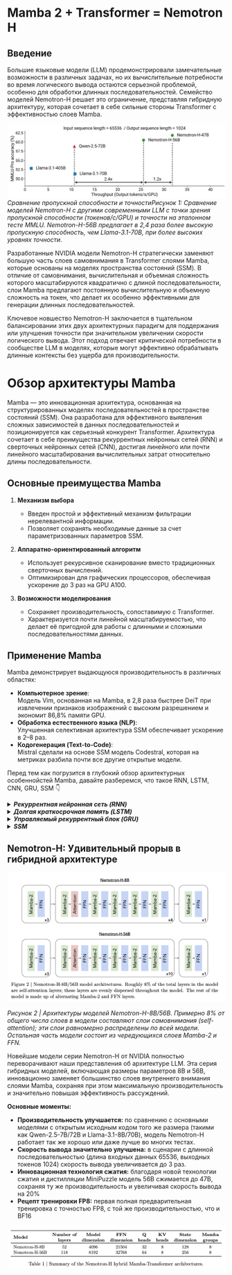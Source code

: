 # **Mamba 2 + Transformer = Nemotron H**

## **Введение**

Большие языковые модели (LLM) продемонстрировали замечательные возможности в различных задачах, но их вычислительные потребности во время логического вывода остаются серьезной проблемой, особенно для обработки длинных последовательностей. Семейство моделей Nemotron-H решает это ограничение, представляя гибридную архитектуру, которая сочетает в себе сильные стороны Transformer с эффективностью слоев Mamba.

![Figure_01](https://raw.githubusercontent.com/Verbasik/Weekly-arXiv-ML-AI-Research-Review/refs/heads/develop/2025/week-17_&_18/assets/Figure_01.jpeg)
*Сравнение пропускной способности и точностиРисунок 1: Сравнение моделей Nemotron-H с другими современными LLM с точки зрения пропускной способности (токенов/с/GPU) и точности на эталонном тесте MMLU. Nemotron-H-56B предлагает в 2,4 раза более высокую пропускную способность, чем Llama-3.1-70B, при более высоких уровнях точности.*

Разработанные NVIDIA модели Nemotron-H стратегически заменяют большую часть слоев самовнимания в Transformer слоями Mamba, которые основаны на моделях пространства состояний (SSM). В отличие от самовнимания, вычислительная и объемная сложность которого масштабируются квадратично с длиной последовательности, слои Mamba предлагают постоянную вычислительную и объемную сложность на токен, что делает их особенно эффективными для генерации длинных последовательностей.

Ключевое новшество Nemotron-H заключается в тщательном балансировании этих двух архитектурных парадигм для поддержания или улучшения точности при значительном увеличении скорости логического вывода. Этот подход отвечает критической потребности в сообществе LLM в моделях, которые могут эффективно обрабатывать длинные контексты без ущерба для производительности.

# Обзор архитектуры Mamba

Mamba — это инновационная архитектура, основанная на структурированных моделях последовательностей в пространстве состояний (SSM). Она разработана для эффективного выявления сложных зависимостей в данных последовательностей и позиционируется как серьезный конкурент Transformer. Архитектура сочетает в себе преимущества рекуррентных нейронных сетей (RNN) и сверточных нейронных сетей (CNN), достигая линейного или почти линейного масштабирования вычислительных затрат относительно длины последовательности.

## Основные преимущества Mamba

1. **Механизм выбора**  
   - Введен простой и эффективный механизм фильтрации нерелевантной информации.  
   - Позволяет сохранять необходимые данные за счет параметризованных параметров SSM.

2. **Аппаратно-ориентированный алгоритм**  
   - Использует рекурсивное сканирование вместо традиционных сверточных вычислений.  
   - Оптимизирован для графических процессоров, обеспечивая ускорение до 3 раз на GPU A100.

3. **Возможности моделирования**  
   - Сохраняет производительность, сопоставимую с Transformer.  
   - Характеризуется почти линейной масштабируемостью, что делает её пригодной для работы с длинными и сложными последовательностями данных.

## Применение Mamba

Mamba демонстрирует выдающуюся производительность в различных областях:  
- **Компьютерное зрение**:  
  Модель Vim, основанная на Mamba, в 2,8 раза быстрее DeiT при извлечении признаков изображений с высоким разрешением и экономит 86,8% памяти GPU.  
- **Обработка естественного языка (NLP)**:  
  Улучшенная селективная архитектура SSM обеспечивает ускорение в 2–8 раз.
- **Кодогенерация (Text-to-Code)**:  
  Mistral сделали на основе SSM модель Codestral, которая на метриках разбила почти все другие открытые модели. 

Перед тем как погрузится в глубокий обзор архитектурных особеннойстей Mamba, давайте разберемся, что такое RNN, LSTM, CNN, GRU, SSM 👇

<details> 
    <summary><em><strong>Рекуррентная нейронная сеть (RNN)</strong></em></summary>

## **1. Введение и мотивация**

### **1.1 Почему нужны рекуррентные сети**
- **Последовательные данные**: язык, временные ряды, аудио, ДНК‑последовательности.  
- **Зависимости во времени**: полносвязные сети считают входы независимыми; RNN хранят контекст в скрытом состоянии $h_t$.

### **1.2 История**   

- **1982 г. — Hopfield‑сеть.**  
  Показала, что нейронная сеть с симметричными весами может работать как энергетическая модель памяти‑ассоциаций. Работа Дж. Хопфилда стала первой демонстрацией тренируемых рекуррентных связей в нейро‑вычислениях.

- **1986 г. — алгоритм BPTT (Rumelhart & McClelland).**  
  Авторы обобщили классический back‑propagation на временно развёрнутые графы, что открыло путь к градиентному обучению длинных последовательностей. Книга *Parallel Distributed Processing* закрепила идею распределённых репрезентаций.

- **1990 г. — «Simple RNN» (Elman).**  
  Д. Элман показал, что рекуррентный «контекстный» слой способен захватывать грамматические зависимости в синтетическом языке. Так появилась базовая архитектура Elman‑net, ставшая учебным эталоном RNN.

- **1997 г. — LSTM (Hochreiter & Schmidhuber).**  
  Введение ячейки памяти и вентилирования решило проблему затухающих градиентов, позволив моделировать зависимости на сотни шагов назад. LSTM вскоре стал стандартом для речи и машинного перевода.

- **2014 г. — GRU (Cho и др.).**  
  Сократив число вентилей до двух, GRU предложил более лёгкую альтернативу LSTM при сопоставимой точности. Публикация совпала с бумом seq2seq‑моделей в переводе и диалоговых системах.

- **2020‑е — гибриды RNN + Attention (RWKV, S4, Mamba).**  
  Современные работы объединяют линейные рекуррентные операторы со слоем внимания, достигая масштабируемости трансформеров при памяти $O(1)$. Такие модели успешно конкурируют на задачах длинного контекста и стриминга.


## **2. Simple RNN (Ячейка Элмана): Как это работает?**

### **2.1 Интуиция**

Представьте, что вы читаете предложение слово за словом. Чтобы понять смысл текущего слова, вы используете не только само слово, но и контекст, накопленный из предыдущих слов. Simple RNN работает похожим образом:

*   На каждом временном шаге $t$ она принимает:
    1.  **Новый вход** $x_t$ (например, векторное представление слова).
    2.  **Состояние из предыдущего шага** $h_{t-1}$ (контекст, "память").
*   На основе этих двух входов она вычисляет:
    1.  **Новое состояние** $h_t$, которое будет передано на следующий шаг.
    2.  **Выход** $y_t$ (например, предсказание следующего слова или метка для текущего элемента).

### **2.2 Формализация и Обозначения**

Давайте опишем это математически. Сначала определимся с обозначениями и размерами тензоров (векторов/матриц):

| **Объект** | **Размерность**        | **Смысл**                                    |
| :--------- | :--------------------- | :------------------------------------------- |
| $x_t$      | $\mathbb{R}^{d_x}$     | Вектор входа в момент времени $t$            |
| $h_t$      | $\mathbb{R}^{d_h}$     | Вектор скрытого состояния в момент $t$       |
| $y_t$      | $\mathbb{R}^{d_y}$     | Вектор выхода модели в момент $t$            |
| $W_{xh}$   | $\mathbb{R}^{d_x \times d_h}$ | Матрица весов "вход → скрытое состояние"   |
| $W_{hh}$   | $\mathbb{R}^{d_h \times d_h}$ | Матрица весов "предыдущее состояние → текущее состояние" (рекуррентная связь) |
| $W_{hy}$   | $\mathbb{R}^{d_h \times d_y}$ | Матрица весов "скрытое состояние → выход" |
| $b_h$      | $\mathbb{R}^{d_h}$     | Вектор смещения для скрытого слоя            |
| $b_y$      | $\mathbb{R}^{d_y}$     | Вектор смещения для выходного слоя           |

> **Зачем следить за размерностями?** Это помогает избежать ошибок при матричных операциях и при написании кода (особенно с broadcast'ингом в библиотеках типа NumPy/PyTorch).

### **2.3 Динамика одного шага**

Теперь запишем формулы, описывающие переход от шага $t-1$ к шагу $t$:

$$
\boxed{%
\begin{aligned}
h_t &= \sigma_h\!\bigl(W_{xh}x_t + W_{hh}h_{t-1} + b_h\bigr), & h_0&=\mathbf0,\\[4pt]
y_t &= \sigma_y\!\bigl(W_{hy}h_t + b_y\bigr).
\end{aligned}}
$$

**Пояснения:**

1.  **Вычисление скрытого состояния $h_t$:**
    *   $W_{xh}x_t$: Влияние текущего входа $x_t$ на новое состояние.
    *   $W_{hh}h_{t-1}$: Влияние предыдущего состояния $h_{t-1}$ (памяти) на новое состояние. Это **ключевая рекуррентная связь**.
    *   $b_h$: Смещение (bias).
    *   $\sigma_h$: Функция активации скрытого слоя. Часто используют **tanh** или **сигмоиду**, так как они "сжимают" значения в ограниченный диапазон ([-1, 1] для tanh, [0, 1] для сигмоиды), что может помочь стабилизировать градиенты при обучении.
    *   $h_0 = \mathbf{0}$: Начинаем с нулевого вектора состояния перед обработкой первого элемента последовательности.

2.  **Вычисление выхода $y_t$:**
    *   $W_{hy}h_t$: Преобразование текущего скрытого состояния $h_t$ в выходное представление.
    *   $b_y$: Смещение выходного слоя.
    *   $\sigma_y$: Функция активации выходного слоя. Её выбор **зависит от задачи**:
        *   `softmax`: для задач классификации (например, предсказание следующего символа/слова из словаря).
        *   `sigmoid`: для бинарной классификации (например, анализ тональности: положительный/отрицательный).
        *   `id` (линейная активация, т.е. её отсутствие): для задач регрессии (предсказание числового значения).

![Image_01](https://raw.githubusercontent.com/Verbasik/Weekly-arXiv-ML-AI-Research-Review/refs/heads/develop/2025/week-17_&_18/assets/RNN/Image_01.webp)

```python
"""
Этот программный код представляет собой реализацию простой рекуррентной нейронной сети (RNN) для обработки последовательностей слов. 
Код включает в себя инициализацию параметров модели, функции для вычисления softmax, а также основной цикл RNN, который обрабатывает 
входную последовательность слов и выводит прогнозы для каждого слова в последовательности.

Функциональное назначение:
Код демонстрирует работу RNN на примере обработки текстовой последовательности. Он инициализирует веса и смещения, выполняет встроенные 
операции (one-hot encoding, embedding, вычисление скрытого состояния, softmax), и выводит топ-2 прогноза для каждого слова в последовательности.
"""

import numpy as np
import pandas as pd

def softmax(x: np.ndarray) -> np.ndarray:
    """
    Description:
    ---------------
        Вычисляет softmax для входного массива.

    Args:
    ---------------
        x: Входной массив, для которого нужно вычислить softmax.

    Returns:
    ---------------
        Массив с примененной функцией softmax.

    Raises:
    ---------------
        ValueError: Если входной массив пуст.

    Examples:
    ---------------
        >>> softmax(np.array([1, 2, 3]))
        array([0.09003057, 0.24472847, 0.66524096])
    """
    if x.size == 0:
        raise ValueError("Входной массив не может быть пустым")

    e = np.exp(x - np.max(x, axis=0, keepdims=True))
    return e / e.sum(axis=0, keepdims=True)

# ---------------- Параметры модели ----------------
vocab = ["the", "students", "opened", "their", "books", "laptops", "zoo"]
V = len(vocab)
d_e, d_h = 8, 16  # размеры embedding и скрытого состояния

# Словарь: слово → индекс
word2idx = {w: i for i, w in enumerate(vocab)}

# Инициализация весов
np.random.seed(0)
E = np.random.randn(d_e, V) * 0.1      # эмбеддинги
W_e = np.random.randn(d_h, d_e) * 0.1  # скрытое ← эмбеддинг
W_h = np.random.randn(d_h, d_h) * 0.1  # скрытое ← скрытое
b1 = np.zeros((d_h, 1))                # смещение для скрытого слоя
U = np.random.randn(V, d_h) * 0.1      # проекция скрытого → логиты
b2 = np.zeros((V, 1))                  # смещение для выходного слоя

# --------------- Визуализация матриц ----------------
df_E = pd.DataFrame(
    E, index=[f"e{i}" for i in range(d_e)], columns=vocab
)
df_We = pd.DataFrame(
    W_e, index=[f"h{i}" for i in range(d_h)], columns=[f"e{j}" for j in range(d_e)]
)
df_Wh = pd.DataFrame(
    W_h, index=[f"h{i}" for i in range(d_h)], columns=[f"h{j}" for j in range(d_h)]
)
df_U = pd.DataFrame(
    U, index=vocab, columns=[f"h{j}" for j in range(d_h)]
)

print("\nМатрица E (эмбеддинги):")
print(df_E)
print("\nМатрица W_e (скрытое ← эмбеддинг):")
print(df_We)
print("\nМатрица W_h (скрытое ← скрытое):")
print(df_Wh)
print("\nМатрица U (проекция на выход):")
print(df_U)

# --------------- Основной цикл RNN ----------------
sequence = ["the", "students", "opened", "their"]
h_prev = np.zeros((d_h, 1))

print("\nШаг  t    Слово      Топ‑2 (слово, вер‑ть)")
print("-" * 60)
for t, word in enumerate(sequence, 1):
    print(f"\n## Пошаговый разбор для t={t}, слово = '{word}'")

    # 1) One‑hot
    x = np.zeros((V, 1))
    x[word2idx[word], 0] = 1.0
    print("1) One‑hot вектор x:")
    print(x.T)

    # 2) Embedding
    e = E @ x
    print("\n2) Embedding e = E @ x:")
    print(e.T)

    # 3) Скрытое состояние
    h = np.tanh(W_h @ h_prev + W_e @ e + b1)
    print("\n3) Скрытое состояние h:")
    print(h.T)

    # 4) Логиты и softmax
    o = U @ h + b2
    y = softmax(o)
    print("\n4) Логиты o = U @ h + b2:")
    print(o.T)
    print("   Softmax y:")
    print(y.T)

    # Топ‑2 кандидата
    top2 = np.argsort(-y.flatten())[:2]
    probs = [(vocab[i], float(y[i])) for i in top2]
    print(f"\nТоп‑2 кандидата: {probs}")

    # Обновление скрытого состояния
    h_prev = h
```

### **Пояснения к схеме «Простая RNN‑языковая модель» (step by step)**

1. **Подача входа**  
   - На каждом шаге $t$ мы имеем слово в виде one‑hot вектора  
     $$x^{(t)} \in \mathbb{R}^{|V|}$$  
     где $|V|$ — размер словаря.
     
   - Пример: для словаря $\{\text{the}, \text{students}, \text{opened}, \dots\}$ слово «students» кодируется вектором, где на позиции «students» стоит 1, а в остальных — 0.

2. **Преобразование в embedding**  
   - Умножаем one‑hot $x^{(t)}$ на матрицу вложений  
     $$E \in \mathbb{R}^{d_e \times |V|}$$  
     чтобы получить плотный вектор  
     $$e^{(t)} = E \, x^{(t)} \in \mathbb{R}^{d_e}$$

3. **Обновление скрытого состояния**  
   - Рекуррентная формула:  

    $$
      h^{(t)} = \sigma\bigl(W_h \, h^{(t-1)} + W_e \, e^{(t)} + b_1\bigr)
    $$  
     
     где  
     - $h^{(t)} \in \mathbb{R}^{d_h}$ — скрытое состояние на шаге $t$,  
     - $W_h \in \mathbb{R}^{d_h \times d_h}$ — матрица перехода по скрытому состоянию,  
     - $W_e \in \mathbb{R}^{d_h \times d_e}$ — матрица для входного embedding,  
     - $b_1 \in \mathbb{R}^{d_h}$ — вектор смещений,  
     - $\sigma$ — нелинейность (обычно $\tanh$ или ReLU).

   Инициализация:  

     $$h^{(0)} = \mathbf{0}\quad(\text{или случайный вектор}).$$  
   - При расчёте выхода к $W_h\,h^{(t-1)} + W_e\,e^{(t)}$ прибавляется смещение $b_1$, а к $U\,h^{(t)}$ — смещение $b_2$, после чего по логитам вычисляется softmax.

4. **Вычисление выхода**  
   - Строим логиты для распределения по словарю:  
     $$
       o^{(t)} = U \, h^{(t)} + b_2,\qquad U\in\mathbb{R}^{|V|\times d_h},\;b_2\in\mathbb{R}^{|V|}.
     $$  
   - Применяем softmax, чтобы получить вероятностное распределение:  
     $$
       \hat y^{(t)} = \mathrm{softmax}\bigl(o^{(t)}\bigr)\in[0,1]^{|V|},\quad\sum_i \hat y^{(t)}_i = 1.
     $$  
   - Вектор $\hat y^{(t)}$ показывает, какое слово модель считает наиболее вероятным следующим на позиции $t+1$.

5. **Повторяем во времени**  
   - Матрицы весов ($W_{xh}, W_{hh}, W_{hy}$) и векторы смещений ($b_h, b_y$) **одни и те же на всех временных шагах $t$**. Сеть использует один и тот же набор параметров для обработки каждого элемента последовательности. Это делает RNN компактными по количеству параметров, независимо от длины последовательности $T$.

## **3. Обучение RNN: Backpropagation Through Time (BPTT)**

Мы определили, как RNN делает предсказания (прямой проход). Но как настроить её веса $W_{xh}, W_{hh}, W_{hy}, b_h, b_y$, чтобы предсказания были точными? Для этого нужен алгоритм обратного распространения ошибки, адаптированный для рекуррентной структуры — **Backpropagation Through Time (BPTT)**.

### **3.1 Идея: Разворачивание во времени**

Чтобы применить градиентный спуск, нам нужно вычислить градиенты функции потерь $L$ по всем параметрам модели. Сложность в том, что выход $y_t$ зависит от $h_t$, который зависит от $h_{t-1}$, который зависит от $h_{t-2}$, и так далее, вплоть до $h_0$. Кроме того, все $h_k$ (для $k < t$) зависят от одних и тех же весов $W_{hh}$ и $W_{xh}$.

Идея BPTT заключается в том, чтобы **мысленно "развернуть" RNN во времени** для последовательности длиной $T$. Представьте, что у вас есть $T$ копий одной и той же ячейки RNN, соединенных последовательно. Вход $x_t$ и предыдущее состояние $h_{t-1}$ подаются в $t$-ю копию, она выдает $h_t$ и $y_t$, и $h_t$ передается в $(t+1)$-ю копию.

![Image_02](https://raw.githubusercontent.com/Verbasik/Weekly-arXiv-ML-AI-Research-Review/refs/heads/develop/2025/week-17_&_18/assets/RNN/Image_02.png)

### **Пояснения к схеме «Простая RNN‑языковая модель» (step by step)**

Ниже показано, как на примере фразы «the students opened their» происходит прямой и обратный проходы (BPTT) в развёрнутой RNN-модели.

#### **1. Развёртывание по времени (Unrolling)**

- Каждый прямоугольник на схеме соответствует одному временному шагу $t=0,1,2,3$.  
- Входы: $x_0,x_1,x_2,x_3$ — one‑hot векторы слов «the», «students», «opened», «their».  
- Начальное скрытое состояние $h_{-1}$ инициализируется нулями.  
- Скрытые состояния $h_0\ldots h_3$ последовательно передаются по ребру $W_{hh}$.  
- На каждом шаге из $h_t$ через $W_{hy}$ вычисляется выход $\hat y_t$.

#### **2. Прямой проход (Forward pass)**

#### **Шаг 0 ($t=0$), слово «the»**

1. **One-hot представление**:  
   $ x_0 $ — единичный вектор, где единица находится в позиции слова «the».

2. **Embedding (векторное представление)**:  
   $ e_0 = E\,x_0 $,  
   где $ E $ — матрица эмбеддингов.

3. **Скрытое состояние (hidden state)**:  
   $$
   h_0 = \tanh\bigl(W_{xh} e_0 + W_{hh} h_{-1} + b_1\bigr),
   $$  
   где:
   - $ W_{xh}, W_{hh} $ — весовые матрицы,
   - $ b_1 $ — смещение,
   - $ h_{-1} $ — начальное скрытое состояние (обычно нулевой вектор).

4. **Выход модели и softmax**:  
   $$
   o_0 = W_{hy}h_0 + b_2,\quad \hat{y}_0 = \mathrm{softmax}(o_0),
   $$  
   где:
   - $ W_{hy} $ — матрица для преобразования скрытого состояния в логиты,
   - $ b_2 $ — смещение,
   - $ \hat{y}_0 $ — вероятностное распределение по словарю.

5. **Функция потерь (Loss)**:  
   Целевое слово — «students». Потеря вычисляется как:  
   $$
   L_0 = -\log\hat{y}_0[\text{students}].
   $$

#### **Подробнее о функции потерь**

Модель использует **кросс-энтропийную функцию потерь** для многоклассовой задачи. Рассмотрим её этапы:

1. **Логиты и вероятности**:  
   Модель выдаёт вектор логитов:  
   $$
   o_0 = W_{hy}h_0 + b_2,
   $$  
   который затем преобразуется в вероятности через softmax:  
   $$
   \hat{y}_0 = \mathrm{softmax}(o_0) \in [0, 1]^{|V|}, \quad \sum_i \hat{y}_0[i] = 1.
   $$

2. **Целевая метка**:  
   Целевая метка $ y^{(0)} $ — one-hot вектор, где единица стоит в позиции целевого слова «students»:  
   $$
   y^{(0)}_{\text{students}} = 1.
   $$

3. **Кросс-энтропия**:  
   Формула кросс-энтропии:  
   $$
   L_0 = -\sum_{i=1}^{|V|} y^{(0)}_i \log\hat{y}_0[i] = -\log\hat{y}_0[\text{students}].
   $$

4. **Интуиция**:  
   Чем меньше вероятность предсказанного слова $ \hat{y}_0[\text{students}] $, тем выше штраф (значение потери).

#### **Шаг 1 ($t=1$), слово «students»**
- Аналогично: $x_1$ → $e_1$ →  
  $$h_1 = \tanh(W_{xh}e_1 + W_{hh}h_0 + b_1).$$  
- Выход $\hat y_1 = \mathrm{softmax}(W_{hy}h_1+b_2)$,  
  целевое слово «opened», $L_1=-\log\hat y_1[opened]$.

#### **Шаг 2 ($t=2$), слово «opened»**
- $x_2$ → $e_2$ →  
  $$h_2 = \tanh(W_{xh}e_2 + W_{hh}h_1 + b_1).$$  
- $\hat y_2$, целевой «their», $L_2=-\log\hat y_2[their]$.

#### **Шаг 3 ($t=3$), слово «their»**
- $x_3$ → $e_3$ →  
  $$h_3 = \tanh(W_{xh}e_3 + W_{hh}h_2 + b_1).$$  
- $\hat y_3$, целевой «books», $L_3=-\log\hat y_3[books]$.

- **Суммарная потеря**:  
  $$L = L_0 + L_1 + L_2 + L_3.$$  

#### **3. Обратный проход (Backward pass — BPTT)**

- Градиенты от каждой $L_t$ (красные стрелки) прокатываются через:
  - выходной слой $W_{hy}$ к скрытым состояниям,
  - рекуррентные связи $W_{hh}$ к предыдущим $h_{t-1}$.
- На каждом шаге аккумулируются $
  \frac{\partial L}{\partial W_{xh}},
  \frac{\partial L}{\partial W_{hh}},
  \frac{\partial L}{\partial W_{hy}},
  \frac{\partial L}{\partial b_1},
  \frac{\partial L}{\partial b_2}$.
- В итоге веса обновляются с учётом вклада ошибок со всех временных шагов.

**Вывод:** BPTT разворачивает RNN во времени, вычисляет локальные потери на каждом шаге и распространяет ошибки сквозь все временные соединения, обеспечивая обучение с учётом контекстов предыдущих токенов.

Хотя мы создаем $T$ копий для вычислений, важно помнить: **веса $W_{xh}, W_{hh}, W_{hy}$ общие для всех этих копий**.

#### **3.2 Общая функция потерь**

Обычно общая потеря $L$ для всей последовательности — это сумма или среднее локальных потерь $\ell$ на каждом шаге:

$$
L \;=\;\sum_{t=1}^{T}\,\ell\bigl(y_t,\widehat y_t\bigr),
$$

где $y_t$ — предсказание модели на шаге $t$, а $\widehat y_t$ — истинное значение (цель) на шаге $t$. Функция $\ell$ может быть, например, кросс-энтропией для классификации или среднеквадратичной ошибкой (MSE) для регрессии.

#### **3.3 Вычисление градиентов (Пример для $W_{hh}$)**

Рассмотрим, как вычислить градиент общей потери $L$ по одному элементу $w$ из матрицы $W_{hh}$. Используя цепное правило, градиент $L$ по $w$ складывается из вкладов от каждого временного шага $t$:

$$
\frac{\partial L}{\partial w}\;=\; \sum_{t=1}^{T}\,\frac{\partial \ell(y_t, \widehat y_t)}{\partial w}
$$

Чтобы найти $\frac{\partial \ell(y_t, \widehat y_t)}{\partial w}$, нам нужно учесть, как $w$ влияет на $y_t$. Это влияние происходит через скрытое состояние $h_t$:

$$
\frac{\partial \ell(y_t, \widehat y_t)}{\partial w} = \frac{\partial \ell}{\partial y_t} \frac{\partial y_t}{\partial h_t} \frac{\partial h_t}{\partial w}
$$

Самая сложная часть — это $\frac{\partial h_t}{\partial w}$. Состояние $h_t$ зависит от $w$ напрямую (через член $W_{hh}h_{t-1}$ в формуле для $h_t$) и косвенно, через все предыдущие состояния $h_{t-1}, h_{t-2}, \dots, h_1$, так как они тоже зависят от $w$.

$$
\frac{\partial h_t}{\partial w} = \underbrace{\frac{\partial h_t}{\partial h_{t-1}}\frac{\partial h_{t-1}}{\partial w}}_{\text{через } h_{t-1}} + \underbrace{\frac{\partial h_t}{\partial w}}_{\text{прямое влияние}}
$$

Раскрывая эту рекурсию дальше, мы увидим, что градиент включает в себя **сумму путей** разной длины из прошлого в настоящее. Каждый такой путь включает произведения Якобианов $\frac{\partial h_k}{\partial h_{k-1}}$.

$$
\frac{\partial h_k}{\partial h_{k-1}} = \frac{\partial}{\partial h_{k-1}} \sigma_h(W_{xh}x_k + W_{hh}h_{k-1} + b_h) = \operatorname{diag}\!\bigl[\sigma_h'(a_k)\bigr]\,W_{hh}
$$
где $a_k = W_{xh}x_k + W_{hh}h_{k-1} + b_h$ — аргумент функции активации $\sigma_h$ на шаге $k$. Обозначим этот Якобиан как $J_k$.

Тогда вклад в градиент от пути длиной $k$ (от $h_{t-k}$ к $h_t$) будет включать произведение $k$ таких Якобианов: $J_t J_{t-1} \dots J_{t-k+1}$.

#### **3.4 Проблемы: Затухание и Взрыв Градиентов**

Именно эти **длинные произведения Якобианов** $J_k = \operatorname{diag}[\sigma_h'(a_k)] W_{hh}$ являются источником проблем при обучении RNN:

1.  **Затухание градиента (Vanishing Gradient):** Если собственные значения матрицы $W_{hh}$ (или нормы Якобианов $J_k$) по модулю **меньше 1**, то при умножении многих таких матриц результат будет стремиться к нулю экспоненциально быстро с ростом $k$. Это означает, что градиенты от далеких прошлых шагов ($t-k$ для больших $k$) почти не доходят до параметров $W_{hh}$, и сеть не может научиться **долговременным зависимостям**. Simple RNN особенно подвержены этой проблеме.
2.  **Взрыв градиента (Exploding Gradient):** Если собственные значения $W_{hh}$ (или нормы $J_k$) по модулю **больше 1**, то произведение Якобианов будет расти экспоненциально. Это приводит к огромным значениям градиентов, что делает шаги градиентного спуска нестабильными и может привести к расхождению обучения (NaN/Inf в потерях или весах).

#### **3.5 Классические Решения**

*   **Gradient Clipping:** Искусственное ограничение нормы градиента. Если $\|\nabla\theta\| > \tau$ (некоторый порог), то градиент масштабируется: $\nabla\theta \leftarrow \frac{\tau}{\|\nabla\theta\|} \nabla\theta$. Это помогает бороться со *взрывом*, но не с *затуханием*.
*   **Правильная инициализация весов:** Например, ортогональная инициализация для $W_{hh}$ может помочь держать собственные значения близкими к 1.
*   **Использование более сложных ячеек:** **LSTM (Long Short-Term Memory)** и **GRU (Gated Recurrent Unit)** были разработаны специально для борьбы с затуханием градиентов. Они вводят "вентили" (gates), которые контролируют поток информации и градиентов через ячейку, позволяя сохранять информацию на долгие периоды.
*   **Функции активации:** Использование ReLU может усугубить взрыв градиента, но менее подвержено затуханию, чем сигмоида/tanh (если активация не нулевая). Однако в рекуррентной части часто предпочитают tanh.


## **4. BPTT на Практике: Квази-код и PyTorch**

Современные фреймворки глубокого обучения (PyTorch, TensorFlow/Keras) реализуют BPTT автоматически. Вам нужно лишь определить архитектуру RNN и запустить обратный проход (`loss.backward()` в PyTorch).

Вот как выглядит типичный цикл обучения с использованием BPTT в PyTorch (с использованием `tanh` как $\sigma_h$ и линейной $\sigma_y$):

```python
import torch
import torch.nn as nn
import torch.optim as optim
import torch.nn.functional as F

# --- Гиперпараметры и данные (примерные) ---
T = 10      # Длина последовательности
batch_size = 32
d_x = 20    # Размерность входа
d_h = 50    # Размерность скрытого состояния
d_y = 5     # Размерность выхода

# --- Модель (определяем параметры) ---
W_xh = torch.randn(d_x, d_h, requires_grad=True)
W_hh = torch.randn(d_h, d_h, requires_grad=True)
W_hy = torch.randn(d_h, d_y, requires_grad=True)
b_h  = torch.zeros(d_h, requires_grad=True)
b_y  = torch.zeros(d_y, requires_grad=True)
params = [W_xh, W_hh, W_hy, b_h, b_y]

# --- Пример данных ---
x_sequence = torch.randn(T, batch_size, d_x) # [Время, Батч, Признаки]
y_true_sequence = torch.randn(T, batch_size, d_y)

# --- Оптимизатор ---
optimizer = optim.Adam(params, lr=0.001)

# --- Цикл обучения (одна итерация) ---
optimizer.zero_grad()

# == Forward pass (разворачивание цикла вручную для ясности) ==
h_t = torch.zeros(batch_size, d_h) # Начальное скрытое состояние h_0
outputs = []
for t in range(T):
    # Формула Simple RNN
    h_t = torch.tanh(x_sequence[t] @ W_xh + h_t @ W_hh + b_h)
    y_t = h_t @ W_hy + b_y # Линейный выходной слой
    outputs.append(y_t)

# Собираем выходы в один тензор [T, Batch, d_y]
y_pred_sequence = torch.stack(outputs)

# == Вычисление потерь ==
# Пример: MSE на каждом шаге, затем усредняем по времени и батчу
loss = F.mse_loss(y_pred_sequence, y_true_sequence)

# == Backward pass (BPTT) ==
loss.backward() # PyTorch автоматически вычисляет градиенты ∂L/∂params через BPTT

# == Опционально: Gradient Clipping ==
torch.nn.utils.clip_grad_norm_(params, max_norm=1.0) # Ограничиваем норму градиента

# == Шаг оптимизатора ==
optimizer.step()

print(f"Loss: {loss.item()}")
# print(f"Gradient norm for W_hh: {W_hh.grad.norm().item()}") # Можно посмотреть на норму градиента
```

**Ключевые моменты:**

*   PyTorch строит динамический вычислительный граф во время forward pass.
*   Когда вызывается `loss.backward()`, PyTorch проходит по этому графу в обратном порядке, применяя цепное правило (реализуя BPTT) для вычисления градиентов всех параметров (`requires_grad=True`), от которых зависит `loss`.
*   `torch.nn.utils.clip_grad_norm_` — стандартная практика для предотвращения взрыва градиентов.

## **5. Проблема долговременных зависимостей**

Одна из привлекательных идей RNN состоит в том, что они потенциально умеют связывать предыдущую информацию с текущей задачей, так, например, знания о предыдущем кадре видео могут помочь в понимании текущего кадра. Если бы RNN обладали такой способностью, они были бы чрезвычайно полезны. Но действительно ли RNN предоставляют нам такую возможность? Это зависит от некоторых обстоятельств.

Иногда для выполнения текущей задачи нам необходима только недавняя информация. Рассмотрим, например, языковую модель, пытающуюся предсказать следующее слово на основании предыдущих. Если мы хотим предсказать последнее слово в предложении “облака плывут по небу”, нам не нужен более широкий контекст; в этом случае довольно очевидно, что последним словом будет “небу”. В этом случае, когда дистанция между актуальной информацией и местом, где она понадобилась, невелика, RNN могут обучиться использованию информации из прошлого.

Но бывают случаи, когда нам необходимо больше контекста. Допустим, мы хотим предсказать последнее слово в тексте “Я вырос во Франции… Я бегло говорю по-французски”. Ближайший контекст предполагает, что последним словом будет называние языка, но чтобы установить, какого именно языка, нам нужен контекст Франции из более отдаленного прошлого. Таким образом, разрыв между актуальной информацией и точкой ее применения может стать очень большим.

К сожалению, по мере роста этого расстояния, RNN теряют способность связывать информацию.

![Image_03](https://raw.githubusercontent.com/Verbasik/Weekly-arXiv-ML-AI-Research-Review/refs/heads/develop/2025/week-17_&_18/assets/RNN/Image_03.png)

К счастью, LSTM не знает таких проблем!

## **Заключение**

Рекуррентные нейронные сети, обладая компактной памятью и естественной каузальностью, продолжают оставаться незаменимыми для потоковых задач и ситуаций с ограниченными ресурсами. Глубокое понимание их математической базы, инженерных приёмов и современных вариаций даёт исследователю инструмент, который гармонично дополняет «семейство» Transformer‑подобных моделей.

</details>

<details> 
    <summary><em><strong>Долгая краткосрочная память (LSTM)</strong></em></summary>

## 1. Введение и мотивация

### 1.1 История создания LSTM: ключевые работы Хохрайтера и Шмидхубера, развитие идеи

**Зарождение идеи (1991-1997)**

Проблема затухающего градиента была формально идентифицирована в начале 1990-х годов Сеппом Хохрайтером в его диссертационной работе. Хохрайтер и Юрген Шмидхубер начали искать архитектуру, которая могла бы преодолеть эту проблему.

**Ключевые этапы:**

- **1991-1995**: Первые эксперименты и теоретические разработки. Хохрайтер и Шмидхубер исследовали различные способы позволить градиентам течь через длинные последовательности без затухания.

- **1997**: Публикация оригинальной статьи "Long Short-Term Memory" в журнале Neural Computation. В этой фундаментальной работе была представлена архитектура LSTM с механизмом вентилей (gates) и постоянным потоком ошибки (Constant Error Carousel, CEC).

**Эволюция LSTM:**

- **1999-2000**: Феликс Герс и его коллеги представили "peephole connections" — модификацию, которая позволяет вентилям "заглядывать" в ячейку памяти.

- **2000**: Герс и Шмидхубер вводят "forget gate" (вентиль забывания) — критическое улучшение, позволяющее LSTM сбрасывать своё состояние и обучаться на последовательностях неограниченной длины.

- **2005**: Грейвс и Шмидхубер представили двунаправленный LSTM (BiLSTM), который обрабатывает последовательность в обоих направлениях.

- **2013-2014**: Эпоха широкого применения LSTM в промышленности, особенно в области распознавания речи и машинного перевода.

- **2014**: Разработка GRU (Gated Recurrent Unit) командой Чо как более простой альтернативы LSTM, сохраняющей большинство преимуществ.

**Цитата Шмидхубера о создании LSTM (2015):**

> "Проблема заключалась в том, что градиенты либо затухали, либо взрывались, и нам нужно было создать архитектуру, которая позволила бы информации и градиентам течь через много временных шагов."

### 1.2 Ключевые преимущества: почему LSTM стали стандартом в индустрии

**1. Решение проблемы затухающего градиента**

LSTM эффективно решает проблему затухающего градиента благодаря своему уникальному механизму ячейки памяти с контролируемыми вентилями. Ключевой компонент — **константный поток ошибки** (Constant Error Carousel, CEC), который обеспечивает неизменный градиент через состояние ячейки.

**2. Долговременная память**

LSTM способны запоминать информацию на сотни и даже тысячи временных шагов:
- Демонстрируют превосходную способность улавливать зависимости на больших расстояниях (long-range dependencies)
- Могут избирательно сохранять важную информацию и забывать неважную
- Позволяют моделировать контекст на различных временных масштабах одновременно

**3. Адаптивность к различным типам данных**

LSTM эффективно работают с разнообразными типами последовательных данных:
- Текст и речь (машинный перевод, распознавание речи)
- Временные ряды (финансовые прогнозы, данные сенсоров)
- Биологические последовательности (анализ ДНК, белков)
- Мультимодальные данные (подписи к изображениям, видеоаналитика)

**4. Масштабируемость и гибкость**

- Возможность создания глубоких архитектур путем штабелирования LSTM слоев
- Комбинируемость с другими типами нейронных сетей (CNN, Attention)
- Эффективная параллелизация обучения на современном оборудовании

**5. Промышленные результаты**

До появления трансформеров (2017-2018), LSTM были абсолютным стандартом в индустрии и научных исследованиях:

- **Google** (2015-2016): использовал LSTM в системах распознавания речи, сократив ошибки на 30%
- **Apple**: внедрил LSTM в Siri для улучшения понимания контекста
- **Facebook**: применял LSTM для автоматического перевода сообщений
- **Amazon**: использовал LSTM в рекомендательных системах и прогнозировании спроса

Даже после появления трансформеров, LSTM остаются востребованными в ряде областей:
- Обработка потоковых данных в реальном времени
- Задачи с ограниченными вычислительными ресурсами
- Приложения, требующие интерпретируемости модели

**Эволюция популярности LSTM** показывает их значимость: от академических исследований в конце 1990-х до промышленного доминирования в середине 2010-х, и последующую интеграцию с архитектурами на основе внимания (attention).

## 2. Архитектура LSTM: Как это работает?

### 2.1 Интуиция: Метафора конвейера с контролируемыми воротами

Чтобы понять принцип работы LSTM, представим его как умную производственную линию с системой конвейеров и ворот:

**1. Основной конвейер — ячейка памяти (cell state)**

Ключевой компонент LSTM – это **состояние ячейки (cell state)** – горизонтальная линия, проходящая через всю цепочку. Представьте длинный конвейер (или конвейерную ленту), который тянется через всю фабрику (последовательность). На этом конвейере перемещается "контейнер с информацией" (cell state, $C_t$).

![Image_01.png](https://raw.githubusercontent.com/Verbasik/Weekly-arXiv-ML-AI-Research-Review/refs/heads/develop/2025/week-17_&_18/assets/LSTM/Image_01.png)

**Особенности состояния ячейки:**  
- Она проходит напрямую через всю цепочку, участвуя лишь в нескольких линейных преобразованиях.  
- Информация может легко течь по ней, не подвергаясь изменениям.  
- Этот контейнер может сохранять информацию практически неизменной на протяжении долгого времени — в этом главный секрет LSTM.  

Тем не менее, LSTM может **удалять информацию** из состояния ячейки; этот процесс регулируется структурами, называемыми **фильтрами (gates)**.  

**2. Система управляемых ворот (gates)**

На каждом шаге (временной точке) наш конвейер проходит через три контрольных пункта:

- **Вентиль забывания (Forget Gate)**: действует как фильтр, решающий, какую информацию удалить из контейнера. Представьте рабочего, который смотрит на содержимое контейнера и текущий вход, а затем решает, что выбросить. "Нам всё ещё нужно помнить пол субъекта, чтобы правильно согласовывать местоимения? Да, сохраняем. А информация о цвете его машины? Нет, выбрасываем."

- **Вентиль входа (Input Gate)**: определяет, какую новую информацию добавить в контейнер. Представьте другого рабочего, который, посмотрев на текущий вход и предыдущий выход, решает, какие новые факты достаточно важны, чтобы их запомнить. "Мы только что узнали имя нового персонажа в рассказе? Это важно, добавляем в контейнер."

- **Вентиль выхода (Output Gate)**: контролирует, какую часть содержимого контейнера передать внешнему миру (в виде скрытого состояния). Представьте третьего рабочего, который решает, какие части накопленной информации наиболее актуальны прямо сейчас. "Нам нужно предсказать следующее слово — важно знать, что подлежащее в единственном числе, но не важно знать, о какой стране шла речь ранее."

**3. Двойная система состояний**

В отличие от ванильной RNN, у LSTM есть две линии передачи информации:

- **Ячейка памяти (Cell State)** $C_t$: основной конвейер, предназначенный для долговременного хранения информации.
- **Скрытое состояние (Hidden State)** $h_t$: фильтрованная версия ячейки памяти, содержащая только ту информацию, которую сеть считает актуальной в текущий момент.

**Метафора с записной книжкой:**

Другой способ представить LSTM — это человек с записной книжкой (cell state), который постоянно решает:
- Какие старые заметки стереть (forget gate)
- Какие новые заметки записать (input gate)
- Какую информацию из книжки использовать при ответе на вопрос (output gate)

Эта система позволяет LSTM действовать как умный накопитель информации, избирательно запоминающий важные факты и игнорирующий неважные детали — именно то, что нужно для обработки длинных последовательностей.

### 2.2 Формализация и обозначения: определение размерностей и переменных

Давайте формализуем архитектуру LSTM, четко определив все компоненты и их размерности. Это поможет как в понимании структуры, так и при последующей реализации.

**Основные обозначения:**

| **Символ** | **Размерность** | **Описание** |
|------------|-----------------|--------------|
| $x_t$ | $\mathbb{R}^{d_x}$ | Входной вектор на шаге $t$ |
| $h_t$ | $\mathbb{R}^{d_h}$ | Скрытое состояние на шаге $t$ |
| $C_t$ | $\mathbb{R}^{d_h}$ | Состояние ячейки на шаге $t$ |
| $f_t$ | $\mathbb{R}^{d_h}$ | Активация вентиля забывания на шаге $t$ |
| $i_t$ | $\mathbb{R}^{d_h}$ | Активация вентиля входа на шаге $t$ |
| $o_t$ | $\mathbb{R}^{d_h}$ | Активация вентиля выхода на шаге $t$ |
| $\tilde{C}_t$ | $\mathbb{R}^{d_h}$ | Кандидат-вектор новых значений ячейки |

**Весовые матрицы и векторы смещения:**

| **Символ** | **Размерность** | **Описание** |
|------------|-----------------|--------------|
| $W_f$ | $\mathbb{R}^{d_h \times (d_x + d_h)}$ | Веса для вентиля забывания |
| $W_i$ | $\mathbb{R}^{d_h \times (d_x + d_h)}$ | Веса для вентиля входа |
| $W_C$ | $\mathbb{R}^{d_h \times (d_x + d_h)}$ | Веса для кандидат-вектора |
| $W_o$ | $\mathbb{R}^{d_h \times (d_x + d_h)}$ | Веса для вентиля выхода |
| $b_f$ | $\mathbb{R}^{d_h}$ | Смещение для вентиля забывания |
| $b_i$ | $\mathbb{R}^{d_h}$ | Смещение для вентиля входа |
| $b_C$ | $\mathbb{R}^{d_h}$ | Смещение для кандидат-вектора |
| $b_o$ | $\mathbb{R}^{d_h}$ | Смещение для вентиля выхода |

**Функции активации:**
- $\sigma$: сигмоидальная функция, отображает входы в диапазон [0, 1]
- $\tanh$: гиперболический тангенс, отображает входы в диапазон [-1, 1]

**Размерности входных и выходных данных:**
- $d_x$: размерность входного вектора $x_t$
- $d_h$: размерность скрытого состояния и состояния ячейки

**Конкатенация входа и предыдущего состояния:**

Для упрощения записи мы часто используем конкатенацию входного вектора $x_t$ и предыдущего скрытого состояния $h_{t-1}$:

$$[x_t, h_{t-1}] \in \mathbb{R}^{d_x + d_h}$$

Это позволяет нам определить веса как одну матрицу для каждого вентиля, вместо разделения на отдельные матрицы для $x_t$ и $h_{t-1}$.

**Примечания по размерностям:**

1. В стандартной архитектуре LSTM размерность состояния ячейки $C_t$ равна размерности скрытого состояния $h_t$. В некоторых вариациях они могут различаться.

2. Все вентили ($f_t$, $i_t$, $o_t$) имеют одинаковую размерность $d_h$, что позволяет им поэлементно контролировать состояние ячейки.

3. Общее количество параметров в стандартном LSTM:
   - Веса: $4 \times d_h \times (d_x + d_h)$
   - Смещения: $4 \times d_h$
   - Итого: $4 \times d_h \times (d_x + d_h + 1)$

Эти обозначения мы будем использовать в следующих разделах для описания математических формул и динамики LSTM.

### 2.3 Динамика одного шага

Теперь рассмотрим, как точно вычисляются все компоненты LSTM на одном временном шаге $t$. Разберем каждый элемент архитектуры подробно.

### Вентиль забывания (forget gate)

Вентиль забывания $f_t$ определяет, какую информацию из предыдущего состояния ячейки $C_{t-1}$ следует сохранить, а какую — стереть:

$$
f_t = \sigma\big(W_f \cdot [x_t, h_{t-1}] + b_f\big)
$$

Здесь:
- $[x_t, h_{t-1}]$ — конкатенация текущего входа и предыдущего скрытого состояния
- $W_f$ — весовая матрица для вентиля забывания
- $b_f$ — вектор смещения
- $\sigma$ — сигмоидальная функция, возвращающая значения в интервале [0, 1]

Результат $f_t$ представляет собой вектор значений между 0 и 1, где:
- **1** означает "полностью сохранить эту информацию"
- **0** означает "полностью забыть эту информацию"

### **Пример:** 

Если модель работает с текстом и в какой-то момент понимает, что начинается новое предложение, вентиль забывания может "обнулить" часть информации о предыдущем предложении.

![Image_02.png](https://raw.githubusercontent.com/Verbasik/Weekly-arXiv-ML-AI-Research-Review/refs/heads/develop/2025/week-17_&_18/assets/LSTM/Image_02.png)

**Контекст:** Обработка последовательности "Я люблю море. На небе светит солнце."

1. **Состояние после первого предложения:**
   - $C_{t-1}$ (состояние ячейки) кодирует информацию о первом предложении: [0.8, 0.6, -0.2]
     - 0.8 → факт "море" (существительное)
     - 0.6 → эмоция "любовь"
     - -0.2 → местоимение "я"

2. **Обработка слова "На" (начало нового предложения):**
   - Вход $x_t$ = embedding слова "На" [0.1, -0.3, 0.5]
   - $h_{t-1}$ = предыдущее скрытое состояние [0.7, 0.5, -0.1]
   - Вентиль забывания вычисляет:
     $$
     f_t = \sigma\left(
     \begin{bmatrix}
     0.2 & 0.4 & -0.1 \\
     -0.3 & 0.6 & 0.2 \\
     0.1 & -0.2 & 0.3
     \end{bmatrix}
     \cdot
     \begin{bmatrix}
     0.1 \\ -0.3 \\ 0.5 \\ 0.7 \\ 0.5 \\ -0.1
     \end{bmatrix}
     +
     \begin{bmatrix}
     0.1 \\ -0.2 \\ 0.3
     \end{bmatrix}
     \right) = [0.1, 0.9, 0.8]
     $$
     - Первый нейрон (0.1) → забыть информацию о местоимении (уже не нужно)
     - Второй нейрон (0.9) → сохранить эмоциональный контекст
     - Третий нейрон (0.8) → сохранить информацию о существительном

3. **Обновленное состояние ячейки:**
   - $C_t = f_t \odot C_{t-1} = [0.1, 0.9, 0.8] \odot [0.8, 0.6, -0.2] = [0.08, 0.54, -0.16]$
     - Значение 0.8 (море) уменьшилось до 0.08 → забыто
     - Эмоция 0.6 сохранилась как 0.54
     - Местоимение -0.2 стало -0.016 → почти забыто

**Интерпретация:** Модель решила:
- Сохранить эмоциональный контекст (может пригодиться для анализа тональности)
- Забыть конкретные существительные из предыдущего предложения
- Подготовиться к новой синтаксической структуре (новое предложение)

**Визуализация векторов:**
```
До forget gate:    [ 0.80  0.60  -0.20 ]
After forget gate: [ 0.08  0.54  -0.02 ]
                   │      │      └── Почти забыто ("я")
                   │      └────────── Сохранено ("любовь")
                   └───────────────── Забыто ("море")
```

---

### Вентиль входа (input gate)

Вентиль входа $i_t$ решает, какую новую информацию добавить в состояние ячейки:

$$
i_t = \sigma\big(W_i \cdot [x_t, h_{t-1}] + b_i\big)
$$

Как и в случае с вентилем забывания, результатом является вектор значений в интервале [0, 1], где:
- **1** означает "полностью добавить эту новую информацию"
- **0** означает "не добавлять эту информацию"

#### Кандидат-вектор состояния ячейки

![Image_03.png](https://raw.githubusercontent.com/Verbasik/Weekly-arXiv-ML-AI-Research-Review/refs/heads/develop/2025/week-17_&_18/assets/LSTM/Image_03.png)

Параллельно с вентилем входа, создается кандидат-вектор $\tilde{C}_t$ — "черновик" новой информации, которую потенциально можно добавить в состояние ячейки:

$$
\tilde{C}_t = \tanh\big(W_C \cdot [x_t, h_{t-1}] + b_C\big)
$$

Здесь используется функция $\tanh$, чтобы значения были нормализованы в диапазоне [-1, 1].

#### Обновление состояния ячейки

![Image_04.png](https://raw.githubusercontent.com/Verbasik/Weekly-arXiv-ML-AI-Research-Review/refs/heads/develop/2025/week-17_&_18/assets/LSTM/Image_04.png)

Теперь мы готовы обновить состояние ячейки $C_t$, используя вентиль забывания, вентиль входа и кандидат-вектор:

$$
C_t = f_t \odot C_{t-1} + i_t \odot \tilde{C}_t
$$

где $\odot$ обозначает поэлементное умножение (умножение Адамара).

Это уравнение описывает ключевой механизм LSTM:
1. $f_t \odot C_{t-1}$ — старая информация, которую мы решили сохранить
2. $i_t \odot \tilde{C}_t$ — новая информация, которую мы решили добавить

**Важно!** Состояние ячейки $C_t$ обновляется с помощью только линейных операций (умножение и сложение). Это гарантирует, что градиент может течь через ячейку без затухания, решая проблему ванильных RNN.

### **Пример:**

Продолжим обработку последовательности "Я люблю море. На небе светит солнце." после применения вентиля забывания.

1. **Текущее состояние после вентиля забывания:**
   - $f_t \odot C_{t-1} = [0.08, 0.54, -0.16]$ — часть информации о предыдущем предложении сохранена

2. **Обработка слова "На" (начало нового предложения):**
   - Вход $x_t$ = embedding слова "На" [0.1, -0.3, 0.5]
   - $h_{t-1}$ = предыдущее скрытое состояние [0.7, 0.5, -0.1]
   
   - Вентиль входа вычисляет:
     $$
     i_t = \sigma\left(
     \begin{bmatrix}
     0.3 & -0.2 & 0.1 \\
     0.5 & 0.4 & -0.3 \\
     -0.1 & 0.7 & 0.2
     \end{bmatrix}
     \cdot
     \begin{bmatrix}
     0.1 \\ -0.3 \\ 0.5 \\ 0.7 \\ 0.5 \\ -0.1
     \end{bmatrix}
     +
     \begin{bmatrix}
     -0.1 \\ 0.2 \\ 0.1
     \end{bmatrix}
     \right) = [0.7, 0.6, 0.9]
     $$
     
   - Кандидат-вектор нового состояния:
     $$
     \tilde{C}_t = \tanh\left(
     \begin{bmatrix}
     0.4 & 0.1 & -0.3 \\
     -0.2 & 0.5 & 0.3 \\
     0.3 & -0.4 & 0.2
     \end{bmatrix}
     \cdot
     \begin{bmatrix}
     0.1 \\ -0.3 \\ 0.5 \\ 0.7 \\ 0.5 \\ -0.1
     \end{bmatrix}
     +
     \begin{bmatrix}
     0.2 \\ -0.1 \\ 0.4
     \end{bmatrix}
     \right) = [0.6, -0.3, 0.7]
     $$
     - Первый нейрон (0.6) → информация о месте "небо" (существительное)
     - Второй нейрон (-0.3) → нейтральная эмоциональная тональность
     - Третий нейрон (0.7) → предлог "на" (указывает на местоположение)

3. **Обновленное состояние ячейки с новой информацией:**
   - $i_t \odot \tilde{C}_t = [0.7, 0.6, 0.9] \odot [0.6, -0.3, 0.7] = [0.42, -0.18, 0.63]$
   
   - Итоговое состояние ячейки:
     $C_t = f_t \odot C_{t-1} + i_t \odot \tilde{C}_t = [0.08, 0.54, -0.16] + [0.42, -0.18, 0.63] = [0.50, 0.36, 0.47]$
     - Значение 0.08 (забытое "море") + 0.42 (новое "небо") = 0.50 → новая информация о месте
     - Эмоция 0.54 (сохраненная "любовь") + (-0.18) (нейтральность) = 0.36 → снижение эмоциональной окраски
     - Значение -0.16 (почти забытое "я") + 0.63 (новое "на") = 0.47 → переход от субъекта к локации

**Интерпретация:** Модель:
- Добавила новую информацию о небе, которое становится новым существительным
- Снизила эмоциональную окраску, переходя к более нейтральному описанию
- Переключила фокус с субъекта ("я") на пространственное отношение ("на")

**Визуализация векторов:**
```
После forget gate:  [ 0.08  0.54  -0.16 ]
Новая информация:   [ 0.42  -0.18  0.63 ]
Итоговое состояние: [ 0.50  0.36  0.47 ]
                     │      │      └── Новый фокус (пространство "на")
                     │      └───────── Снижение эмоциональности
                     └──────────────── Новое существительное ("небо")
```
---

#### Вентиль выхода (output gate)

![Image_05.png](https://raw.githubusercontent.com/Verbasik/Weekly-arXiv-ML-AI-Research-Review/refs/heads/develop/2025/week-17_&_18/assets/LSTM/Image_05.png)

Вентиль выхода $o_t$ определяет, какую часть обновленного состояния ячейки передать в выходное скрытое состояние:

$$
o_t = \sigma\big(W_o \cdot [x_t, h_{t-1}] + b_o\big)
$$

Как и другие вентили, $o_t$ содержит значения в интервале [0, 1].

#### Скрытое состояние

Наконец, вычисляем новое скрытое состояние $h_t$, применяя вентиль выхода к нормализованному состоянию ячейки:

$$
h_t = o_t \odot \tanh(C_t)
$$

Здесь:
- $\tanh(C_t)$ нормализует значения состояния ячейки до диапазона [-1, 1]
- $o_t$ определяет, какие компоненты этого нормализованного состояния передать дальше

Скрытое состояние $h_t$ используется как для предсказания выхода на текущем шаге, так и как вход для следующего шага сети.

**Итог: полный набор формул LSTM**

Для удобства, вот полный набор формул, описывающих один шаг LSTM:

$$
\begin{align}
f_t &= \sigma(W_f \cdot [x_t, h_{t-1}] + b_f) \\
i_t &= \sigma(W_i \cdot [x_t, h_{t-1}] + b_i) \\
\tilde{C}_t &= \tanh(W_C \cdot [x_t, h_{t-1}] + b_C) \\
C_t &= f_t \odot C_{t-1} + i_t \odot \tilde{C}_t \\
o_t &= \sigma(W_o \cdot [x_t, h_{t-1}] + b_o) \\
h_t &= o_t \odot \tanh(C_t)
\end{align}
$$

Эти шесть уравнений полностью описывают динамику LSTM ячейки на одном временном шаге.

## 3. Математические основы и функционирование LSTM

### 3.1 Роль сигмоидальных функций: Почему именно сигмоида для вентилей

Сигмоидальная функция играет ключевую роль в архитектуре LSTM, особенно в механизме вентилей. Разберем, почему именно эта функция активации используется для всех трех вентилей (забывания, входа и выхода).

![Image_06.png](https://raw.githubusercontent.com/Verbasik/Weekly-arXiv-ML-AI-Research-Review/refs/heads/develop/2025/week-17_&_18/assets/LSTM/Image_06.jpg)

**Математическое определение сигмоидальной функции:**

$\sigma(x) = \frac{1}{1 + e^{-x}}$

**Ключевые свойства сигмоиды, делающие её идеальной для вентилей:**

1. **Ограниченный диапазон выходных значений [0, 1]**
   - Это свойство критически важно для вентилей, так как они должны выполнять функцию "фильтра"
   - Значение 0 означает "полностью блокировать информацию"
   - Значение 1 означает "полностью пропустить информацию"
   - Промежуточные значения позволяют частично пропускать информацию

2. **Гладкость и дифференцируемость**
   - Сигмоида непрерывна и дифференцируема на всей области определения
   - Её производная имеет простую форму: $\sigma'(x) = \sigma(x) \cdot (1 - \sigma(x))$
   - Это свойство важно для обратного распространения градиента при обучении

3. **Нелинейность и насыщение**
   - При больших положительных значениях $x$ функция стремится к 1
   - При больших отрицательных значениях $x$ функция стремится к 0
   - Это создает эффект "насыщения", который стабилизирует динамику сети

**Практическое применение в вентилях LSTM:**

- **Вентиль забывания ($f_t$)**: сигмоида определяет, какой процент каждого элемента в состоянии ячейки сохранить. Значение 0 означает "забыть полностью", 1 — "сохранить полностью".

- **Вентиль входа ($i_t$)**: сигмоида контролирует, какую часть новой информации ($\tilde{C}_t$) добавить в состояние ячейки. Значение 0 означает "не добавлять ничего", 1 — "добавить полностью".

- **Вентиль выхода ($o_t$)**: сигмоида регулирует, какую часть информации из состояния ячейки передать в скрытое состояние $h_t$. Значение 0 означает "ничего не передавать", 1 — "передать всё".

**Примечание по инициализации смещений:**

Важно отметить, что смещения (bias) вентилей часто инициализируются специальным образом:
- Смещение вентиля забывания ($b_f$) часто инициализируется положительными значениями (например, 1 или 2), чтобы в начале обучения сеть была склонна "помнить" информацию
- Смещения других вентилей обычно инициализируются нулями или небольшими случайными значениями

Такая инициализация помогает LSTM быстрее обучаться работе с долговременными зависимостями.

### 3.2 Функция активации tanh: Её роль в кандидат-векторе и выходе

Гиперболический тангенс (tanh) — вторая ключевая функция активации в архитектуре LSTM. Она используется в двух важных местах: при создании кандидат-вектора и при формировании выходного скрытого состояния.

![Image_07.png](https://raw.githubusercontent.com/Verbasik/Weekly-arXiv-ML-AI-Research-Review/refs/heads/develop/2025/week-17_%26_18/assets/LSTM/Image_07.JPG)

**Математическое определение функции tanh:**

$\tanh(x) = \frac{e^x - e^{-x}}{e^x + e^{-x}}$

**Ключевые свойства tanh, важные для LSTM:**

1. **Ограниченный диапазон выходных значений [-1, 1]**
   - В отличие от сигмоиды, tanh симметрична относительно начала координат
   - Диапазон [-1, 1] позволяет представлять как положительные, так и отрицательные активации с равной амплитудой

2. **Крутизна градиента**
   - Производная tanh в нуле равна 1, что больше, чем у сигмоиды (0.25)
   - Это обеспечивает более сильный градиент при обратном распространении

3. **Нулевое среднее значение**
   - Выходы функции tanh имеют приблизительно нулевое среднее значение
   - Это помогает бороться с проблемой смещения при обучении (covariate shift)

**Роль tanh в кандидат-векторе $\tilde{C}_t$:**

$\tilde{C}_t = \tanh(W_C \cdot [x_t, h_{t-1}] + b_C)$

1. **Нормализация значений**
   - tanh приводит все значения к диапазону [-1, 1], что создает стабильную динамику в ячейке
   - Это предотвращает неконтролируемый рост значений в состоянии ячейки

2. **Биполярность представления**
   - Отрицательные значения могут представлять "ингибирующие" сигналы
   - Положительные значения могут представлять "возбуждающие" сигналы
   - Это важно для создания богатого внутреннего представления данных

3. **Баланс с сигмоидой вентиля входа**
   - tanh создает кандидат-значения в диапазоне [-1, 1]
   - Сигмоида вентиля входа определяет, какую часть этих значений добавить
   - Это позволяет как добавлять, так и вычитать информацию из состояния ячейки

**Роль tanh при формировании скрытого состояния $h_t$:**

$h_t = o_t \odot \tanh(C_t)$

1. **Нормализация выходных значений**
   - Состояние ячейки $C_t$ может содержать значения с большой амплитудой
   - tanh нормализует эти значения перед выходом, что важно для стабильности последующих слоев

2. **Балансировка активаций**
   - tanh обеспечивает симметричный выход для положительных и отрицательных значений в $C_t$
   - Это полезно для последующих слоев, которые часто лучше работают с центрированными входами

3. **Интерпретируемость выхода**
   - Скрытое состояние $h_t$ используется для предсказаний и как входной сигнал для следующего шага
   - Нормализованный диапазон [-1, 1] обеспечивает согласованное масштабирование этих сигналов

**Сравнение с другими функциями активации:**

Почему именно tanh, а не другие функции активации, такие как ReLU?

- **ReLU** не ограничивает верхний предел выходных значений, что может привести к неконтролируемому росту активаций
- **Leaky ReLU** имеет неограниченный диапазон и асимметричный отклик, что менее подходит для состояния ячейки
- **Sigmoid** ограничивает выход только положительными значениями, что уменьшает выразительность модели

**Практический аспект:**

В некоторых современных вариациях LSTM функция tanh может заменяться на другие активации для кандидат-вектора, но в классической архитектуре и большинстве практических реализаций tanh остается стандартным выбором, благодаря её математическим свойствам, которые хорошо согласуются с природой задачи обработки последовательностей.

### 3.3 Поток градиентов в LSTM: как архитектура решает проблему затухающего градиента

Ключевое преимущество LSTM перед обычными RNN — способность эффективно обрабатывать длинные последовательности без проблемы затухающего градиента. Рассмотрим, как именно LSTM решает эту фундаментальную проблему на уровне потока градиентов.

**Напомним проблему в ванильных RNN:**

В обычной RNN градиент потери по скрытому состоянию $h_{t-k}$ включает произведение множества якобианов:

$$\frac{\partial h_t}{\partial h_{t-k}} = \prod_{i=t-k+1}^{t} \frac{\partial h_i}{\partial h_{i-1}} = \prod_{i=t-k+1}^{t} \text{diag}(\tanh'(a_i)) \cdot W_{hh}$$

Эти якобианы обычно имеют собственные значения меньше 1, что приводит к экспоненциальному затуханию градиента при увеличении $k$.

**Ключевая инновация LSTM: Константный поток ошибки**

Главная особенность LSTM — **Константный поток ошибки (Constant Error Carousel, CEC)**, который обеспечивается прямым линейным соединением через состояние ячейки $C_t$.

Рассмотрим поток градиента через состояние ячейки от момента $t$ к моменту $t-1$:

$$\frac{\partial C_t}{\partial C_{t-1}} = \frac{\partial (f_t \odot C_{t-1} + i_t \odot \tilde{C}_t)}{\partial C_{t-1}} = f_t$$

Это выражение показывает критическое свойство LSTM: **градиент от $C_t$ к $C_{t-1}$ проходит через простое поэлементное умножение на вентиль забывания $f_t$**. Не используются ни нелинейные функции активации, ни матричные умножения — только прямое поэлементное умножение.

**Рекуррентное распространение градиента через несколько шагов:**

При распространении градиента через $k$ шагов назад имеем:

$$\frac{\partial C_t}{\partial C_{t-k}} = \prod_{i=t-k+1}^{t} \frac{\partial C_i}{\partial C_{i-1}} = \prod_{i=t-k+1}^{t} f_i$$

Это произведение векторов вентилей забывания (применяемое поэлементно).

**Как это решает проблему затухающего градиента:**

1. **Контроль потока градиентов через $f_t$**
   - Если компоненты $f_t$ близки к 1, градиент протекает почти без затухания
   - LSTM обучается устанавливать $f_t \approx 1$ для важной информации

2. **Аддитивное обновление состояния ячейки**
   - В отличие от мультипликативных рекуррентных соединений в ванильных RNN, LSTM использует аддитивное обновление:
     $C_t = f_t \odot C_{t-1} + i_t \odot \tilde{C}_t$
   - Это позволяет градиентам течь без обязательного умножения на вес рекуррентной связи

3. **Механизм обучаемого "забывания"**
   - Вместо фиксированного затухания, LSTM обучается тому, что необходимо помнить, а что можно забыть
   - Это как избирательный "шлюз", который пропускает важные градиенты и блокирует неважные

**Математическое моделирование потока градиентов:**

Полный градиент потери $L$ по состоянию ячейки $C_{t-k}$ можно разложить:

$$\frac{\partial L}{\partial C_{t-k}} = \sum_{j=t-k+1}^{T} \frac{\partial L}{\partial C_j} \frac{\partial C_j}{\partial C_{t-k}}$$

Здесь первый член $\frac{\partial L}{\partial C_j}$ — это обратное распространение от потери к состоянию ячейки в момент $j$, а второй член $\frac{\partial C_j}{\partial C_{t-k}}$ — это произведение вентилей забывания по пути от $t-k$ до $j$.

**Практические следствия:**

1. **Длинные зависимости**
   - LSTM может обучаться зависимостям на сотни и даже тысячи шагов, что невозможно для ванильных RNN
   - Например, LSTM может связать "Франция" в начале текста с "французский" в конце, даже если между ними большой промежуток

2. **Выборочная чувствительность**
   - LSTM обучается быть чувствительной только к важным долговременным зависимостям
   - Это более эффективно, чем попытка запоминать всё подряд

3. **Стабильность обучения**
   - Контролируемый поток градиентов делает обучение LSTM более стабильным
   - Реже требуется gradient clipping или специальная инициализация весов

Таким образом, уникальная архитектура LSTM с константным потоком ошибки через состояние ячейки и обучаемыми вентилями эффективно решает проблему затухающего градиента, что позволяет моделировать долговременные зависимости в последовательных данных.

### 3.4 Сравнение с ванильной RNN: Математический взгляд на преимущества

Давайте проведем строгое математическое сравнение LSTM и ванильной RNN, чтобы лучше понять, почему LSTM справляется с задачей обработки последовательностей значительно лучше.

**1. Архитектурное сравнение основных уравнений**

**Ванильная RNN:**
$h_t = \tanh(W_{xh}x_t + W_{hh}h_{t-1} + b_h)$

**LSTM:**
$
\begin{align}
f_t &= \sigma(W_f \cdot [x_t, h_{t-1}] + b_f) \\
i_t &= \sigma(W_i \cdot [x_t, h_{t-1}] + b_i) \\
\tilde{C}_t &= \tanh(W_C \cdot [x_t, h_{t-1}] + b_C) \\
C_t &= f_t \odot C_{t-1} + i_t \odot \tilde{C}_t \\
o_t &= \sigma(W_o \cdot [x_t, h_{t-1}] + b_o) \\
h_t &= o_t \odot \tanh(C_t)
\end{align}
$

**Ключевые различия:**

- **Одно vs несколько уравнений**: RNN использует одно уравнение, в то время как LSTM разделяет обновление на несколько специализированных компонентов.
- **Одно vs два состояния**: RNN имеет только скрытое состояние $h_t$, тогда как LSTM разделяет информацию между скрытым состоянием $h_t$ и состоянием ячейки $C_t$.
- **Простое vs адаптивное обновление**: RNN всегда обновляет всё скрытое состояние целиком, а LSTM избирательно обновляет компоненты состояния ячейки.

**2. Поток информации во времени**

**Ванильная RNN:**

Информация от входа $x_{t-k}$ к текущему скрытому состоянию $h_t$ проходит через цепочку нелинейных преобразований:

$h_t = F(h_{t-1}, x_t) = F(F(h_{t-2}, x_{t-1}), x_t) = ... = F(F(...F(h_{t-k-1}, x_{t-k})...), x_t)$

Здесь $F(h, x) = \tanh(W_{xh}x + W_{hh}h + b_h)$. Каждое применение нелинейности $\tanh$ может приводить к потере информации.

**LSTM:**

Информация может течь через состояние ячейки $C_t$ с контролируемым забыванием:

$C_t = f_t \odot C_{t-1} + i_t \odot \tilde{C}_t = f_t \odot (f_{t-1} \odot C_{t-2} + i_{t-1} \odot \tilde{C}_{t-1}) + i_t \odot \tilde{C}_t = ...$

Раскрывая это выражение дальше, получаем:

$C_t = \left( \prod_{j=t-k+1}^{t} f_j \right) \odot C_{t-k} + \sum_{j=t-k+1}^{t} \left( i_j \odot \tilde{C}_j \odot \prod_{l=j+1}^{t} f_l \right)$

Это показывает, что состояние ячейки $C_t$ является взвешенной суммой всех предыдущих входов, где веса определяются произведениями вентилей $f_j$. Если все $f_j \approx 1$, информация может протекать почти без искажений.

**3. Математический анализ потока градиентов**

**Ванильная RNN:**

Градиент потери $L$ по весам $W_{hh}$ вычисляется с помощью цепного правила:

$\frac{\partial L}{\partial W_{hh}} = \sum_{k=1}^{t} \frac{\partial L}{\partial h_t} \frac{\partial h_t}{\partial h_{t-k}} \frac{\partial h_{t-k}}{\partial W_{hh}}$

Где вторая производная содержит произведение якобианов:

$\frac{\partial h_t}{\partial h_{t-k}} = \prod_{j=t-k+1}^{t} \frac{\partial h_j}{\partial h_{j-1}} = \prod_{j=t-k+1}^{t} \text{diag}(\tanh'(W_{xh}x_j + W_{hh}h_{j-1} + b_h)) \cdot W_{hh}$

Собственные значения этого произведения обычно меньше 1, что приводит к затуханию градиента.

**LSTM:**

У LSTM градиент от $C_t$ к $C_{t-k}$ вычисляется как:

$\frac{\partial C_t}{\partial C_{t-k}} = \prod_{j=t-k+1}^{t} \frac{\partial C_j}{\partial C_{j-1}} = \prod_{j=t-k+1}^{t} f_j$

Поскольку $f_j$ — это результат сигмоидальной функции, обученной специально для контроля потока информации, LSTM может поддерживать значения $f_j \approx 1$ для важных компонентов, что предотвращает затухание градиента.

**4. Количественное сравнение параметров и вычислительной сложности**

**Ванильная RNN:**
- Количество параметров: $d_h \times (d_x + d_h + 1)$
- Вычислительная сложность на шаг: $O(d_h \times (d_x + d_h))$

**LSTM:**
- Количество параметров: $4 \times d_h \times (d_x + d_h + 1)$
- Вычислительная сложность на шаг: $O(4 \times d_h \times (d_x + d_h))$

LSTM требует примерно в 4 раза больше параметров и вычислений, но это компенсируется значительным улучшением производительности на задачах с долговременными зависимостями.

**5. Эмпирическое сравнение возможностей**

| **Свойство** | **Ванильная RNN** | **LSTM** |
|--------------|-------------------|----------|
| Максимальная длина зависимостей | 5-10 шагов | Сотни или тысячи шагов |
| Устойчивость к шуму | Низкая | Высокая |
| Способность забывать неважную информацию | Ограниченная | Высокая |
| Адаптивность к различным временным масштабам | Низкая | Высокая |

**6. Геометрическая интерпретация**

Если представить пространство скрытых состояний как многомерное пространство, то:

- **Ванильная RNN** создает сложную нелинейную динамику, в которой траектории могут быстро сходиться к аттракторам, что приводит к потере информации о прошлых состояниях.

- **LSTM** создает управляемую динамику, где важные направления в пространстве состояний могут сохраняться почти без изменений, позволяя информации течь на большие расстояния, в то время как неважные направления могут быстро затухать.

В целом, LSTM представляет собой глубоко продуманное расширение архитектуры RNN, которое целенаправленно устраняет ключевые математические ограничения ванильных RNN, особенно проблему затухающего градиента, что делает LSTM значительно более мощным инструментом для моделирования последовательностей с долговременными зависимостями.

</details>

<details> 
    <summary><em><strong>Управляемый рекуррентный блок (GRU)</strong></em></summary>

## 1. Введение и мотивация

### 1.1 Контекст появления GRU: история создания как упрощения LSTM

Gated Recurrent Unit (GRU) — это разновидность рекуррентной нейронной сети, которая была представлена миру в 2014 году. GRU возникла в контексте активных исследований в области нейронного машинного перевода и обработки естественного языка, в период, когда LSTM (Long Short-Term Memory) уже зарекомендовали себя как эффективные модели для работы с последовательными данными.

**Хронология появления GRU:**

- **2013-2014**: в рамках развития архитектур нейронного машинного перевода исследователи из Монреаля начали экспериментировать с вариациями рекуррентных сетей.
  
- **Июнь 2014**: Кюнхён Чо и соавторы публикуют статью ["Learning Phrase Representations using RNN Encoder-Decoder for Statistical Machine Translation"](https://arxiv.org/abs/1406.1078), в которой впервые представлена архитектура GRU.

- **Сентябрь 2014**: в статье ["Empirical Evaluation of Gated Recurrent Neural Networks on Sequence Modeling"](https://arxiv.org/abs/1412.3555) Юаша Чунг и др. проводят первое систематическое сравнение LSTM и GRU.

GRU возникла из потребности в более простой, но при этом не менее эффективной альтернативе LSTM. Исследователи искали архитектуру, которая могла бы:

- Обрабатывать долговременные зависимости в последовательностях
- Быть вычислительно более эффективной и проще для обучения
- Требовать меньше параметров при сохранении выразительной способности

Ключевым наблюдением было то, что не все компоненты сложной архитектуры LSTM необходимы для достижения хороших результатов. Это привело к созданию GRU, которая объединяет функциональность нескольких вентилей LSTM и упрощает общий механизм обновления состояния.

### 1.2 Авторы и ключевые публикации: Работы Чо и коллег, связь с машинным переводом

GRU неразрывно связана с именем **Кюнхёна Чо** (Kyunghyun Cho) и его коллегами из Монреальского университета. Исследовательская группа, работавшая над созданием GRU, включала таких учёных как Йошуа Бенджио (Yoshua Bengio), Дмитрий Бахданау (Dzmitry Bahdanau) и другие видные исследователи в области глубокого обучения.

**Основополагающие публикации:**

1. **"Learning Phrase Representations using RNN Encoder-Decoder for Statistical Machine Translation" (Чо и др., 2014)**
   - Первое представление GRU в контексте архитектуры энкодер-декодер для машинного перевода
   - Демонстрация возможности обучения представлений фраз на уровне предложений
   - Сравнение с базовой RNN и показ преимуществ механизма вентилей

2. **"Empirical Evaluation of Gated Recurrent Neural Networks on Sequence Modeling" (Чунг и др., 2014)**
   - Систематическое сравнение LSTM и GRU на задачах моделирования полифонической музыки и обработки речевых сигналов
   - Вывод о сопоставимой производительности GRU с LSTM при меньшей вычислительной сложности

3. **"Neural Machine Translation by Jointly Learning to Align and Translate" (Бахданау, Чо и Бенджио, 2014)**
   - Применение GRU в архитектуре с механизмом внимания для машинного перевода
   - Демонстрация возможностей GRU в комбинации с механизмом внимания

**Связь с машинным переводом:**

Появление GRU тесно связано с развитием нейронного машинного перевода (NMT). В 2014 году исследователи активно искали альтернативы статистическим методам машинного перевода, и рекуррентные нейронные сети показывали многообещающие результаты.

GRU была разработана специально в контексте модели энкодер-декодер для NMT, где:
- **Энкодер** кодирует входное предложение в фиксированный вектор
- **Декодер** генерирует перевод на основе этого вектора

Работа Чо и соавторов показала, что GRU может эффективно кодировать семантическую и синтаксическую информацию предложений, что критически важно для качественного перевода. Более того, упрощенная структура GRU позволяла обучать более глубокие модели и масштабировать их на большие объемы данных, что было важно для практических приложений машинного перевода.

Цитата Кюнхёна Чо о создании GRU:
> "Мы стремились создать более простую альтернативу LSTM, которая могла бы быть легче в обучении и более эффективной вычислительно, сохраняя при этом способность моделировать долговременные зависимости в последовательных данных."

### 1.3 Баланс сложности и эффективности: Почему возникла потребность в более компактных моделях

В начале 2010-х годов LSTM стали стандартом де-факто для задач обработки последовательностей, но они имели несколько ограничений, которые стимулировали поиск более компактных альтернатив:

**Проблемы, связанные со сложностью LSTM:**

1. **Вычислительные требования**
   - LSTM имеет четыре набора весов и смещений (для вентилей забывания, входа, выхода и кандидат-вектора)
   - Обучение больших LSTM моделей требовало значительных вычислительных ресурсов
   - Время обработки одного элемента последовательности было критично для приложений реального времени

2. **Сложность обучения**
   - Большее количество параметров означало большее пространство поиска при оптимизации
   - LSTM часто требовали более тщательной настройки гиперпараметров
   - Сложнее добиться сходимости на ограниченных наборах данных

3. **Память и энергопотребление**
   - Модели с LSTM занимали больше памяти при развертывании
   - Это ограничивало их применение на мобильных и встраиваемых устройствах
   - Высокое энергопотребление при вычислениях

4. **Теоретическое понимание**
   - Сложная архитектура LSTM затрудняла анализ её поведения
   - Не всегда было ясно, какие компоненты вносят наибольший вклад в эффективность

**Почему потребовались более компактные модели:**

1. **Развитие мобильных и встраиваемых систем**
   - Рост потребности в моделях, способных работать на устройствах с ограниченными ресурсами
   - Необходимость баланса между точностью и энергоэффективностью

2. **Масштабирование к большим объемам данных**
   - Увеличение доступных наборов данных требовало более эффективных моделей
   - Более простые модели могли обрабатывать больше данных при тех же ресурсах

3. **Эксперименты по упрощению архитектуры**
   - Исследователи начали систематически изучать, какие компоненты LSTM действительно необходимы
   - Эксперименты показали, что некоторые элементы LSTM можно объединить без потери производительности

4. **Стремление к элегантности в дизайне**
   - Принцип Оккама: если две модели показывают одинаковую производительность, предпочтительнее более простая
   - Более простые модели часто лучше обобщаются на новые данные

**Как GRU решает эти проблемы:**

1. **Меньше параметров**
   - GRU имеет только два вентиля вместо трех в LSTM
   - Объединение функциональности вентилей входа и забывания в один вентиль обновления
   - Отсутствие отдельного состояния ячейки (используется только скрытое состояние)

2. **Сохранение ключевой функциональности**
   - Несмотря на упрощения, GRU сохраняет способность моделировать долговременные зависимости
   - Механизм вентилей всё ещё позволяет контролировать поток информации через сеть

3. **Эмпирические результаты**
   - На многих задачах GRU показала результаты, сопоставимые с LSTM
   - В некоторых случаях даже превосходила LSTM, особенно при ограниченных наборах данных

GRU представляет собой изящное балансирование между сложностью и эффективностью, которое позволило сделать рекуррентные модели более доступными и применимыми в широком спектре задач.

## 2. Архитектура GRU: ключевые компоненты

### 2.1 Интуиция: метафора "экономной памяти" с двумя контрольными точками

Для понимания принципа работы GRU давайте представим её как систему "экономной памяти" с двумя основными контрольными точками. Эта метафора поможет интуитивно понять, как GRU управляет информацией.

**Представьте библиотекаря, работающего с одной большой книгой (скрытое состояние):**

В отличие от LSTM, где есть отдельная книга для долговременного хранения (ячейка памяти) и рабочая тетрадь для текущих заметок (скрытое состояние), библиотекарь GRU работает только с одной книгой. В этой книге он постоянно обновляет информацию, следуя двум простым правилам:

**1. Вентиль сброса (Reset Gate) — "Что стоит перечитать?"**

Представьте, что библиотекарь решает, какие части его текущих знаний (хранящихся в книге) актуальны для понимания новой информации:

- Когда вентиль сброса близок к 1: "Эта часть моих текущих знаний важна для понимания новой информации"
- Когда вентиль сброса близок к 0: "Эта часть моих знаний не имеет отношения к новой информации, я её временно игнорирую"

Например, если вы читаете предложение "Погода в Париже...", и далее текст переключается на "...столице Франции", вентиль сброса может решить, что информация о "Париже" остаётся актуальной, а информация о "погоде" уже не важна для понимания продолжения предложения.

**2. Вентиль обновления (Update Gate) — "Насколько сильно обновить книгу?"**

После того, как библиотекарь определил, какая часть текущих знаний актуальна, он должен решить, в какой степени обновить содержимое книги:

- Когда вентиль обновления близок к 1: "Я полностью заменю эту часть книги новой информацией"
- Когда вентиль обновления близок к 0: "Я сохраню существующую информацию без изменений"

На примере текста: если до этого в книге была информация о Риме, а новое предложение говорит о Париже, вентиль обновления может установить высокое значение, чтобы заменить информацию о Риме на информацию о Париже.

**Процесс работы GRU в метафоре:**

1. **Получение новой информации**: библиотекарь получает новую порцию информации (входной вектор $x_t$)

2. **Определение релевантности старых знаний**: библиотекарь использует вентиль сброса, чтобы определить, какие части существующей книги (скрытого состояния $h_{t-1}$) важны для обработки новой информации

3. **Создание чернового обновления**: на основе релевантных частей старых знаний и новой информации библиотекарь создает черновик обновления (кандидат-вектор $\tilde{h}_t$)

4. **Решение о степени обновления**: используя вентиль обновления, библиотекарь решает, насколько сильно обновить каждую часть книги

5. **Обновление книги**: книга обновляется с учетом решений вентиля обновления, создавая новое состояние книги ($h_t$)

**Ключевое отличие от LSTM:**

LSTM можно сравнить с более сложной системой, где есть:
- Склад долговременного хранения (ячейка памяти)
- Рабочий стол (скрытое состояние)
- Три сотрудника, принимающих решения (три вентиля)

GRU упрощает эту систему, объединяя "склад" и "рабочий стол" в одно хранилище, и сокращая число "сотрудников" до двух, что делает систему более экономичной, сохраняя при этом её основную функциональность.

Эта экономичность — главное преимущество GRU, позволяющее достичь сопоставимых результатов с LSTM при меньших вычислительных затратах.

### 2.2 Формализация и обозначения: определение переменных и размерностей

Давайте формализуем архитектуру GRU, определив все её компоненты и их размерности. Это поможет как в понимании структуры, так и при последующей реализации.

**Основные обозначения:**

| **Символ** | **Размерность** | **Описание** |
|------------|-----------------|--------------|
| $x_t$ | $\mathbb{R}^{d_x}$ | Входной вектор на шаге $t$ |
| $h_t$ | $\mathbb{R}^{d_h}$ | Скрытое состояние на шаге $t$ |
| $z_t$ | $\mathbb{R}^{d_h}$ | Активация вентиля обновления (update gate) на шаге $t$ |
| $r_t$ | $\mathbb{R}^{d_h}$ | Активация вентиля сброса (reset gate) на шаге $t$ |
| $\tilde{h}_t$ | $\mathbb{R}^{d_h}$ | Кандидат-вектор нового скрытого состояния |

**Весовые матрицы и векторы смещения:**

| **Символ** | **Размерность** | **Описание** |
|------------|-----------------|--------------|
| $W_z$ | $\mathbb{R}^{d_h \times (d_x + d_h)}$ | Веса для вентиля обновления |
| $W_r$ | $\mathbb{R}^{d_h \times (d_x + d_h)}$ | Веса для вентиля сброса |
| $W_h$ | $\mathbb{R}^{d_h \times (d_x + d_h)}$ | Веса для кандидат-вектора |
| $b_z$ | $\mathbb{R}^{d_h}$ | Смещение для вентиля обновления |
| $b_r$ | $\mathbb{R}^{d_h}$ | Смещение для вентиля сброса |
| $b_h$ | $\mathbb{R}^{d_h}$ | Смещение для кандидат-вектора |

В альтернативной форме записи, можно разделить веса для входа и скрытого состояния:

| **Символ** | **Размерность** | **Описание** |
|------------|-----------------|--------------|
| $W_{xz}$ | $\mathbb{R}^{d_h \times d_x}$ | Веса для входа в вентиле обновления |
| $W_{hz}$ | $\mathbb{R}^{d_h \times d_h}$ | Веса для скрытого состояния в вентиле обновления |
| $W_{xr}$ | $\mathbb{R}^{d_h \times d_x}$ | Веса для входа в вентиле сброса |
| $W_{hr}$ | $\mathbb{R}^{d_h \times d_h}$ | Веса для скрытого состояния в вентиле сброса |
| $W_{xh}$ | $\mathbb{R}^{d_h \times d_x}$ | Веса для входа в кандидат-векторе |
| $W_{hh}$ | $\mathbb{R}^{d_h \times d_h}$ | Веса для скрытого состояния в кандидат-векторе |

Обе формы записи эквивалентны, но иногда удобнее использовать одну из них в зависимости от контекста.

**Функции активации:**

- $\sigma$: сигмоидальная функция, отображает входы в диапазон [0, 1]
- $\tanh$: гиперболический тангенс, отображает входы в диапазон [-1, 1]

**Размерности входных и выходных данных:**

- $d_x$: размерность входного вектора $x_t$
- $d_h$: размерность скрытого состояния

**Конкатенация входа и предыдущего состояния:**

Для упрощения записи мы часто используем конкатенацию входного вектора $x_t$ и предыдущего скрытого состояния $h_{t-1}$:

$$[x_t, h_{t-1}] \in \mathbb{R}^{d_x + d_h}$$

**Примечания по размерностям:**

1. В GRU используется только скрытое состояние $h_t$, в отличие от LSTM, где есть дополнительное состояние ячейки $C_t$.

2. Оба вентиля ($z_t$, $r_t$) имеют одинаковую размерность $d_h$, что позволяет им поэлементно контролировать обновление скрытого состояния.

3. Общее количество параметров в стандартном GRU:
   - Веса: $3 \times d_h \times (d_x + d_h)$
   - Смещения: $3 \times d_h$
   - Итого: $3 \times d_h \times (d_x + d_h + 1)$

Обратите внимание, что GRU имеет только 3/4 числа параметров LSTM, что является одним из ключевых преимуществ этой архитектуры.

### 2.3 Динамика одного шага

Теперь рассмотрим, как точно вычисляются все компоненты GRU на одном временном шаге $t$. Разберем каждый элемент архитектуры подробно.

![Image_01.png](https://raw.githubusercontent.com/Verbasik/Weekly-arXiv-ML-AI-Research-Review/refs/heads/develop/2025/week-17_&_18/assets/GRU/Image_01.jpg)

#### Вентиль сброса (reset gate)

Вентиль сброса $r_t$ определяет, какие элементы предыдущего состояния $h_{t-1}$ стоит учитывать при вычислении нового кандидат-вектора:

$$
r_t = \sigma\big(W_r \cdot [x_t, h_{t-1}] + b_r\big)
$$

или, в развернутой форме:

$$
r_t = \sigma\big(W_{xr} \cdot x_t + W_{hr} \cdot h_{t-1} + b_r\big)
$$

Здесь:
- $[x_t, h_{t-1}]$ — конкатенация текущего входа и предыдущего скрытого состояния
- $W_r$ (или $W_{xr}$ и $W_{hr}$) — весовые матрицы для вентиля сброса
- $b_r$ — вектор смещения
- $\sigma$ — сигмоидальная функция, возвращающая значения в интервале [0, 1]

Результат $r_t$ представляет собой вектор значений между 0 и 1, где:
- **1** означает "полностью учитывать эту информацию из предыдущего состояния"
- **0** означает "полностью игнорировать эту информацию из предыдущего состояния"

**Пример:** При обработке текста, если предложение меняет тему, вентиль сброса может установить низкие значения, чтобы "забыть" контекст предыдущей темы при формировании нового кандидат-вектора.

#### Вентиль обновления (update gate)

![Image_02.png](https://raw.githubusercontent.com/Verbasik/Weekly-arXiv-ML-AI-Research-Review/refs/heads/develop/2025/week-17_&_18/assets/GRU/Image_02.jpg)

Вентиль обновления $z_t$ определяет, насколько сильно каждый элемент скрытого состояния должен быть обновлен:

$$
z_t = \sigma\big(W_z \cdot [x_t, h_{t-1}] + b_z\big)
$$

или:

$$
z_t = \sigma\big(W_{xz} \cdot x_t + W_{hz} \cdot h_{t-1} + b_z\big)
$$

Как и в случае с вентилем сброса, результатом является вектор значений в интервале [0, 1], где:
- **1** означает "полностью заменить старую информацию новой"
- **0** означает "полностью сохранить старую информацию без изменений"

**Важное наблюдение:** Вентиль обновления в GRU играет роль, аналогичную комбинации вентилей забывания и входа в LSTM. Высокое значение $z_t$ означает "забыть" старую информацию и "запомнить" новую.

#### Кандидат-вектор скрытого состояния

Кандидат-вектор $\tilde{h}_t$ представляет собой "предложение" для нового скрытого состояния, но с учетом только той части предыдущего состояния, которую определил вентиль сброса:

$$
\tilde{h}_t = \tanh\big(W_h \cdot [x_t, r_t \odot h_{t-1}] + b_h\big)
$$

или:

$$
\tilde{h}_t = \tanh\big(W_{xh} \cdot x_t + W_{hh} \cdot (r_t \odot h_{t-1}) + b_h\big)
$$

Здесь:
- $r_t \odot h_{t-1}$ — поэлементное умножение вентиля сброса на предыдущее скрытое состояние
- $\tanh$ — гиперболический тангенс, нормализующий значения в диапазон [-1, 1]

**Ключевой момент:** Вентиль сброса применяется к $h_{t-1}$ перед его использованием в вычислении кандидат-вектора, а не к полному скрытому состоянию. Это позволяет сети "забыть" часть прошлого состояния при вычислении новой информации, но не обязательно при обновлении полного состояния.

#### Финальное обновление скрытого состояния

Наконец, вычисляем новое скрытое состояние $h_t$, как взвешенную комбинацию предыдущего состояния и кандидат-вектора, где вес определяется вентилем обновления:

$$
h_t = (1 - z_t) \odot h_{t-1} + z_t \odot \tilde{h}_t
$$

Здесь:
- $(1 - z_t) \odot h_{t-1}$ — часть старой информации, которую мы решили сохранить
- $z_t \odot \tilde{h}_t$ — часть новой информации, которую мы решили добавить

**Важное наблюдение:** Эта формула эквивалентна интерполяции между старым состоянием $h_{t-1}$ и новым кандидат-состоянием $\tilde{h}_t$, где $z_t$ определяет точку интерполяции для каждого элемента вектора.

**Итог: полный набор формул GRU**

Для удобства, вот полный набор формул, описывающих один шаг GRU:

$$
\begin{align}
z_t &= \sigma(W_z \cdot [x_t, h_{t-1}] + b_z) \\
r_t &= \sigma(W_r \cdot [x_t, h_{t-1}] + b_r) \\
\tilde{h}_t &= \tanh(W_h \cdot [x_t, r_t \odot h_{t-1}] + b_h) \\
h_t &= (1 - z_t) \odot h_{t-1} + z_t \odot \tilde{h}_t
\end{align}
$$

Эти четыре уравнения полностью описывают динамику GRU ячейки на одном временном шаге.

</details>

<details> 
    <summary><em><strong>SSM</strong></em></summary>

</details>

## **Nemotron-H: Удивительный прорыв в гибридной архитектуре**

![Figure_02](https://raw.githubusercontent.com/Verbasik/Weekly-arXiv-ML-AI-Research-Review/refs/heads/develop/2025/week-17_&_18/assets/Figure_02.png)

*Рисунок 2 | Архитектуры моделей Nemotron-H-8B/56B. Примерно 8% от общего числа слоев в модели составляют слои самовнимания (self-attention); эти слои равномерно распределены по всей модели. Остальная часть модели состоит из чередующихся слоев Mamba-2 и FFN.*

Новейшие модели серии Nemotron-H от NVIDIA полностью переворачивают наши представления об архитектуре LLM. Эта серия гибридных моделей, включающая размеры параметров 8B и 56B, инновационно заменяет большинство слоев внутреннего внимания слоями Mamba, сохраняя при этом максимальную производительность и значительно повышая эффективность рассуждений.

**Основные моменты:**

- **Производительность улучшается:** по сравнению с основными моделями с открытым исходным кодом того же размера (такими как Qwen-2.5-7B/72B и Llama-3.1-8B/70B), модель Nemotron-H работает так же хорошо или даже лучше во многих тестах.
- **Скорость вывода значительно улучшена:** в сценарии с длинной последовательностью (длина входных данных 65536, выходных токенов 1024) скорость вывода увеличивается до 3 раз.
- **Инновационная технология сжатия:** благодаря новой технологии сжатия и дистилляции MiniPuzzle модель 56B сжимается до 47B, сохраняя ту же производительность и увеличивая скорость вывода на 20%
- **Рецепт тренировки FP8:** первая полная предварительная тренировка с точностью FP8, с той же производительностью, что и BF16

![Table_01](https://raw.githubusercontent.com/Verbasik/Weekly-arXiv-ML-AI-Research-Review/refs/heads/develop/2025/week-17_%26_18/assets/Table_1.png)